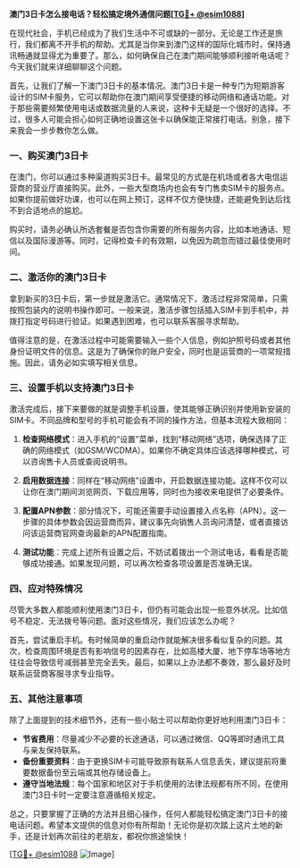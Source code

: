 **澳门3日卡怎么接电话？轻松搞定境外通信问题[[TG💪+ @esim1088](https://t.me/s/esim1088)]**

在现代社会，手机已经成为了我们生活中不可或缺的一部分。无论是工作还是旅行，我们都离不开手机的帮助。尤其是当你来到澳门这样的国际化城市时，保持通讯畅通就显得尤为重要了。那么，如何确保自己在澳门期间能够顺利接听电话呢？今天我们就来详细聊聊这个问题。

首先，让我们了解一下澳门3日卡的基本情况。澳门3日卡是一种专门为短期游客设计的SIM卡服务，它可以帮助你在澳门期间享受便捷的移动网络和通话功能。对于那些需要频繁使用电话或数据流量的人来说，这种卡无疑是一个很好的选择。不过，很多人可能会担心如何正确地设置这张卡以确保能正常接打电话。别急，接下来我会一步步教你怎么做。

### 一、购买澳门3日卡

在澳门，你可以通过多种渠道购买3日卡。最常见的方式是在机场或者各大电信运营商的营业厅直接购买。此外，一些大型商场内也会有专门售卖SIM卡的服务点。如果你提前做好功课，也可以在网上预订，这样不仅方便快捷，还能避免到达后找不到合适地点的尴尬。

购买时，请务必确认所选套餐是否包含你需要的所有服务内容，比如本地通话、短信以及国际漫游等。同时，记得检查卡的有效期，以免因为疏忽而错过最佳使用时间。

### 二、激活你的澳门3日卡

拿到新买的3日卡后，第一步就是激活它。通常情况下，激活过程非常简单，只需按照包装内的说明书操作即可。一般来说，激活步骤包括插入SIM卡到手机中，并拨打指定号码进行验证。如果遇到困难，也可以联系客服寻求帮助。

值得注意的是，在激活过程中可能需要输入一些个人信息，例如护照号码或者其他身份证明文件的信息。这是为了确保你的账户安全，同时也是运营商的一项常规措施。因此，请务必如实填写相关信息。

### 三、设置手机以支持澳门3日卡

激活完成后，接下来要做的就是调整手机设置，使其能够正确识别并使用新安装的SIM卡。不同品牌和型号的手机可能会有不同的操作方法，但基本流程大致相同：

1. **检查网络模式**：进入手机的“设置”菜单，找到“移动网络”选项，确保选择了正确的网络模式（如GSM/WCDMA）。如果你不确定具体应该选择哪种模式，可以咨询售卡人员或查阅说明书。
   
2. **启用数据连接**：同样在“移动网络”设置中，开启数据连接功能。这样不仅可以让你在澳门期间浏览网页、下载应用等，同时也为接收来电提供了必要条件。

3. **配置APN参数**：部分情况下，可能还需要手动设置接入点名称（APN）。这一步骤的具体参数会因运营商而异，建议事先向销售人员询问清楚，或者直接访问该运营商官网查询最新的APN配置指南。

4. **测试功能**：完成上述所有设置之后，不妨试着拨出一个测试电话，看看是否能够成功接通。如果发现问题，可以再次检查各项设置是否准确无误。

### 四、应对特殊情况

尽管大多数人都能顺利使用澳门3日卡，但仍有可能会出现一些意外状况。比如信号不稳定、无法拨号等问题。面对这些情况，我们应该怎么办呢？

首先，尝试重启手机。有时候简单的重启动作就能解决很多看似复杂的问题。其次，检查周围环境是否有影响信号的因素存在，比如高楼大厦、地下停车场等地方往往会导致信号减弱甚至完全丢失。最后，如果以上办法都不奏效，那么最好及时联系运营商客服寻求专业指导。

### 五、其他注意事项

除了上面提到的技术细节外，还有一些小贴士可以帮助你更好地利用澳门3日卡：

- **节省费用**：尽量减少不必要的长途通话，可以通过微信、QQ等即时通讯工具与亲友保持联系。
- **备份重要资料**：由于更换SIM卡可能导致原有联系人信息丢失，建议提前将重要数据备份至云端或其他存储设备上。
- **遵守当地法规**：每个国家和地区对于手机使用的法律法规都有所不同，在使用澳门3日卡时一定要注意遵循相关规定。

总之，只要掌握了正确的方法并且细心操作，任何人都能轻松搞定澳门3日卡的接电话问题。希望本文提供的信息对你有所帮助！无论你是初次踏上这片土地的新手，还是计划再次前往的老朋友，都祝你旅途愉快！

[[TG💪+ @esim1088](https://t.me/s/esim1088) ![Image](https://i.postimg.cc/4NQfJmqS/Snipaste-2025-05-13-00-14-12.png)]